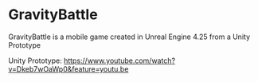 # GravityBattle
 
GravityBattle is a mobile game created in Unreal Engine 4.25 from a Unity Prototype

Unity Prototype: https://www.youtube.com/watch?v=Dkeb7wOaWp0&feature=youtu.be
